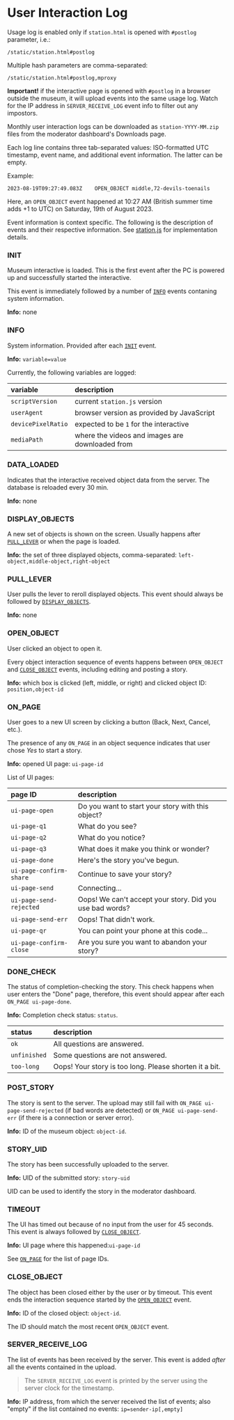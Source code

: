 
# User Interaction Log


Usage log is enabled only if `station.html` is opened with `#postlog` parameter, i.e.:
```
/static/station.html#postlog
```

Multiple hash parameters are comma-separated:
```
/static/station.html#postlog,mproxy
```

**Important!** if the interactive page is opened with `#postlog` in a browser outside the museum, it will upload events into the same usage log. Watch for the IP address in `SERVER_RECEIVE_LOG` event info to filter out any impostors.

Monthly user interaction logs can be downloaded as `station-YYYY-MM.zip` files from the moderator dashboard's Downloads page.

Each log line contains three tab-separated values: ISO-formatted UTC timestamp, event name, and additional event information. The latter can be empty.

Example:

```
2023-08-19T09:27:49.083Z	OPEN_OBJECT	middle,72-devils-toenails
```

Here, an `OPEN_OBJECT` event happened at 10:27 AM (British summer time adds +1 to UTC) on Saturday, 19th of August 2023.

Event information is context specific. The following is the description of events and their respective information.
See [station.js](../server/static/station.js) for implementation details.

### INIT

Museum interactive is loaded. This is the first event after the PC is powered up and successfully started the interactive.

This event is immediately followed by a number of [`INFO`](#info) events contaning system information.

**Info:** none


### INFO

System information. Provided after each [`INIT`](#init) event.

**Info:** `variable=value` 

Currently, the following variables are logged:

| variable | description |
| :--- | :--- |
| `scriptVersion` | current `station.js` version |
| `userAgent` | browser version as provided by JavaScript |
| `devicePixelRatio` | expected to be `1` for the interactive |
| `mediaPath` | where the videos and images are downloaded from |


### DATA_LOADED

Indicates that the interactive received object data from the server. The database is reloaded every 30 min.

**Info:** none


### DISPLAY_OBJECTS

A new set of objects is shown on the screen. Usually happens after [`PULL_LEVER`](#pull_lever) or when the page is loaded.

**Info:** the set of three displayed objects, comma-separated: `left-object,middle-object,right-object`


### PULL_LEVER

User pulls the lever to reroll displayed objects. This event should always be followed by [`DISPLAY_OBJECTS`](#display_objects).

**Info:** none


### OPEN_OBJECT

User clicked an object to open it.

Every object interaction sequence of events happens between `OPEN_OBJECT` and [`CLOSE_OBJECT`](#close_object)
events, including editing and posting a story.

**Info:** which box is clicked (left, middle, or right) and clicked object ID: `position,object-id`


### ON_PAGE

User goes to a new UI screen by clicking a button (Back, Next, Cancel, etc.).

The presence of any `ON_PAGE` in an object sequence indicates that user chose _Yes_ to start a story.

**Info:** opened UI page: `ui-page-id`

List of UI pages:

| page ID | description |
| :--- | :--- |
| `ui-page-open` | Do you want to start your story with this object? |
| `ui-page-q1` | What do you see? |
| `ui-page-q2` | What do you notice? |
| `ui-page-q3` | What does it make you think or wonder? |
| `ui-page-done` | Here's the story you've begun. |
| `ui-page-confirm-share` | Continue to save your story? |
| `ui-page-send` | Connecting... |
| `ui-page-send-rejected` | Oops! We can't accept your story. Did you use bad words? |
| `ui-page-send-err` | Oops! That didn't work. |
| `ui-page-qr` | You can point your phone at this code... |
| `ui-page-confirm-close` | Are you sure you want to abandon your story? |


### DONE_CHECK

The status of completion-checking the story. This check happens when user enters the "Done" page,
therefore, this event should appear after each `ON_PAGE ui-page-done`.

**Info:** Completion check status: `status`.

| status | description |
| :--- | :--- |
| `ok` | All questions are answered. |
| `unfinished` | Some questions are not answered. |
| `too-long` | Oops! Your story is too long. Please shorten it a bit. |


### POST_STORY

The story is sent to the server. The upload may still fail with `ON_PAGE ui-page-send-rejected` (if bad words are detected)
or `ON_PAGE ui-page-send-err` (if there is a connection or server error).

**Info:** ID of the museum object: `object-id`.


### STORY_UID

The story has been successfully uploaded to the server.

**Info:** UID of the submitted story: `story-uid`

UID can be used to identify the story in the moderator dashboard.


### TIMEOUT

The UI has timed out because of no input from the user for 45 seconds. This event is always followed by [`CLOSE_OBJECT`](#close_object).

**Info:** UI page where this happened:`ui-page-id`

See [`ON_PAGE`](#on_page) for the list of page IDs.


### CLOSE_OBJECT

The object has been closed either by the user or by timeout. This event ends the interaction sequence started
by the [`OPEN_OBJECT`](#open_object) event.

**Info:** ID of the closed object: `object-id`.

The ID should match the most recent `OPEN_OBJECT` event.


### SERVER_RECEIVE_LOG

The list of events has been received by the server. This event is added _after_ all the events contained in the upload.

> The `SERVER_RECEIVE_LOG` event is printed by the server using the server clock for the timestamp.

**Info:** IP address, from which the server received the list of events; also "empty" if the list contained no events: `ip=sender-ip[,empty]`
